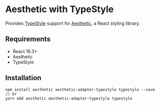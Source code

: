 # Aesthetic with TypeStyle

Provides [TypeStyle](https://github.com/threepointone/typestyle) support for
[Aesthetic](https://github.com/milesj/aesthetic), a React styling library.

## Requirements

- React 16.3+
- Aesthetic
- TypeStyle

## Installation

```
npm install aesthetic aesthetic-adapter-typestyle typestyle --save
// Or
yarn add aesthetic aesthetic-adapter-typestyle typestyle
```
